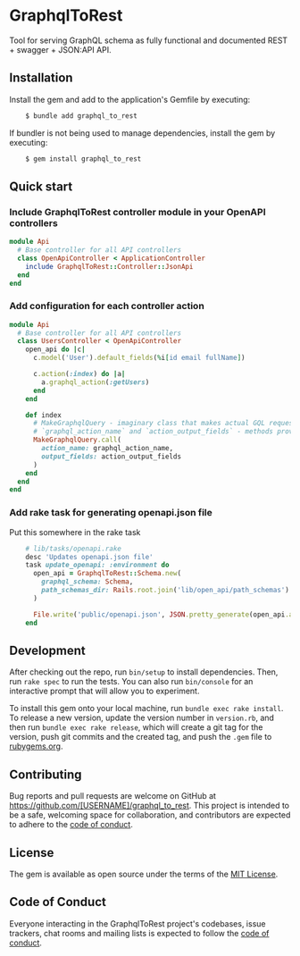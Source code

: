 # GraphqlToRest

Tool for serving GraphQL schema as fully functional and documented REST + swagger + JSON:API API.

## Installation

Install the gem and add to the application's Gemfile by executing:

```bash
    $ bundle add graphql_to_rest
```

If bundler is not being used to manage dependencies, install the gem by executing:

```bash
    $ gem install graphql_to_rest
```

## Quick start

### Include GraphqlToRest controller module in your OpenAPI controllers

```ruby
module Api
  # Base controller for all API controllers
  class OpenApiController < ApplicationController
    include GraphqlToRest::Controller::JsonApi
  end
end
```

### Add configuration for each controller action

```ruby
module Api
  # Base controller for all API controllers
  class UsersController < OpenApiController
    open_api do |c|
      c.model('User').default_fields(%i[id email fullName])

      c.action(:index) do |a|
        a.graphql_action(:getUsers)
      end
    end

    def index
      # MakeGraphqlQuery - imaginary class that makes actual GQL requests
      # `graphql_action_name` and `action_output_fields` - methods provided by GraphqlToRest
      MakeGraphqlQuery.call(
        action_name: graphql_action_name,
        output_fields: action_output_fields
      )
    end
  end
end
```

### Add rake task for generating openapi.json file

Put this somewhere in the rake task

```ruby
    # lib/tasks/openapi.rake
    desc 'Updates openapi.json file'
    task update_openapi: :environment do
      open_api = GraphqlToRest::Schema.new(
        graphql_schema: Schema,
        path_schemas_dir: Rails.root.join('lib/open_api/path_schemas')
      )

      File.write('public/openapi.json', JSON.pretty_generate(open_api.as_json))
    end
```

## Development

After checking out the repo, run `bin/setup` to install dependencies. Then, run `rake spec` to run the tests. You can also run `bin/console` for an interactive prompt that will allow you to experiment.

To install this gem onto your local machine, run `bundle exec rake install`. To release a new version, update the version number in `version.rb`, and then run `bundle exec rake release`, which will create a git tag for the version, push git commits and the created tag, and push the `.gem` file to [rubygems.org](https://rubygems.org).

## Contributing

Bug reports and pull requests are welcome on GitHub at https://github.com/[USERNAME]/graphql_to_rest. This project is intended to be a safe, welcoming space for collaboration, and contributors are expected to adhere to the [code of conduct](https://github.com/[USERNAME]/graphql_to_rest/blob/master/CODE_OF_CONDUCT.md).

## License

The gem is available as open source under the terms of the [MIT License](https://opensource.org/licenses/MIT).

## Code of Conduct

Everyone interacting in the GraphqlToRest project's codebases, issue trackers, chat rooms and mailing lists is expected to follow the [code of conduct](https://github.com/[USERNAME]/graphql_to_rest/blob/master/CODE_OF_CONDUCT.md).
